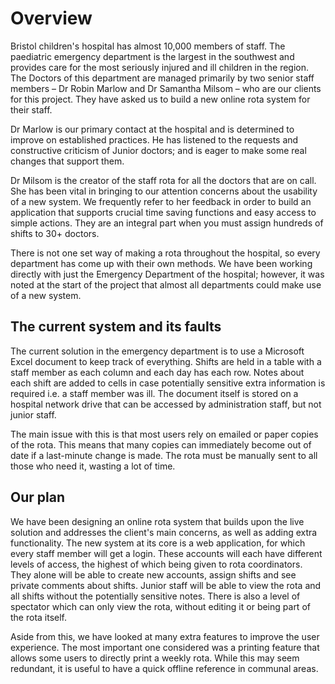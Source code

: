 # Overview


Bristol children's hospital has almost 10,000 members of staff. The paediatric emergency department is the largest in the southwest and provides care for the most seriously injured and ill children in the region. The Doctors of this department are managed primarily by two senior staff members – Dr Robin Marlow and Dr Samantha Milsom – who are our clients for this project. They have asked us to build a new online rota system for their staff.

Dr Marlow is our primary contact at the hospital and is determined to improve on established practices. He has listened to the requests and constructive criticism of Junior doctors; and is eager to make some real changes that support them.

Dr Milsom is the creator of the staff rota for all the doctors that are on call. She has been vital in bringing to our attention concerns about the usability of a new system. We frequently refer to her feedback in order to build an application that supports crucial time saving functions and easy access to simple actions. They are an integral part when you must assign hundreds of shifts to 30+ doctors.

There is not one set way of making a rota throughout the hospital, so every department has come up with their own methods. We have been working directly with just the Emergency Department of the hospital; however, it was noted at the start of the project that almost all departments could make use of a new system.

## The current system and its faults

The current solution in the emergency department is to use a Microsoft Excel document to keep track of everything. Shifts are held in a table with a staff member as each column and each day has each row. Notes about each shift are added to cells in case potentially sensitive extra information is required i.e. a staff member was ill. The document itself is stored on a hospital network drive that can be accessed by administration staff, but not junior staff.

The main issue with this is that most users rely on emailed or paper copies of the rota. This means that many copies can immediately become out of date if a last-minute change is made. The rota must be manually sent to all those who need it, wasting a lot of time.

## Our plan

We have been designing an online rota system that builds upon the live solution and addresses the client's main concerns, as well as adding extra functionality. The new system at its core is a web application, for which every staff member will get a login. These accounts will each have different levels of access, the highest of which being given to rota coordinators. They alone will be able to create new accounts, assign shifts and see private comments about shifts. Junior staff will be able to view the rota and all shifts without the potentially sensitive notes. There is also a level of spectator which can only view the rota, without editing it or being part of the rota itself.

Aside from this, we have looked at many extra features to improve the user experience. The most important one considered was a printing feature that allows some users to directly print a weekly rota. While this may seem redundant, it is useful to have a quick offline reference in communal areas.
